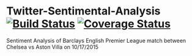 # Twitter-Sentimental-Analysis [![Build Status](https://travis-ci.org/keyur9/How-Fans-reacted-on-twitter-during-match.svg?branch=master)](https://travis-ci.org/keyur9/How-Fans-reacted-on-twitter-during-match) [![Coverage Status](https://codecov.io/gh/keyur9/How-Fans-reacted-on-twitter-during-match/branch/master/graph/badge.svg)](https://codecov.io/gh/keyur9/How-Fans-reacted-on-twitter-during-match)

Sentiment Analysis of Barclays English Premier League match between Chelsea vs Aston Villa on 10/17/2015
